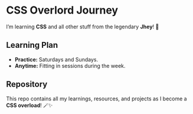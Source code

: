 # CSS Overlord Journey

I’m learning **CSS** and all other stuff from the legendary **Jhey**! 🚀

## Learning Plan
- **Practice:** Saturdays and Sundays.
- **Anytime:** Fitting in sessions during the week.

## Repository
This repo contains all my learnings, resources, and projects as I become a **CSS overload**! 🪄✨
